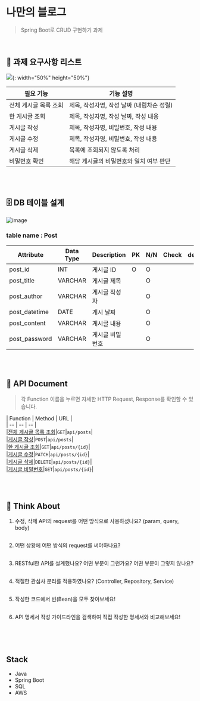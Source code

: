 # 나만의 블로그
> Spring Boot로 CRUD 구현하기 과제

<br>

## 🧾 과제 요구사항 리스트

![](https://velog.velcdn.com/images/sw_smj/post/24ae0f2c-9d9b-4816-a676-c42fd7d2d591/image.png){: width="50%" height="50%"}

| 필요 기능 | 기능 설명 |
| --- | --- |
| 전체 게시글 목록 조회 | 제목, 작성자명, 작성 날짜 (내림차순 정렬) |
| 한 게시글 조회 | 제목, 작성자명, 작성 날짜, 작성 내용 |
| 게시글 작성 | 제목, 작성자명, 비밀번호, 작성 내용 |
| 게시글 수정 | 제목, 작성자명, 비밀번호, 작성 내용 |
| 게시글 삭제 | 목록에 조회되지 않도록 처리 |
| 비밀번호 확인 | 해당 게시글의 비밀번호와 일치 여부 판단 |

<br><br>

## 🗄 DB 테이블 설계
![image](https://user-images.githubusercontent.com/100582309/184881172-63747f68-fb1f-49c4-9e12-4c5e71894979.png)


### table name : Post
| Attribute | Data Type | Description | PK | N/N | Check | default |
| --- | --- | --- | --- | --- | --- | --- |
| post_id | INT | 게시글 ID | O | O |  |  |
| post_title | VARCHAR | 게시글 제목 |  | O |  |  |
| post_author | VARCHAR | 게시글 작성자 |  | O |  |  |
| post_datetime | DATE | 게시 날짜 |  | O |  |  |
| post_content | VARCHAR | 게시글 내용 |  | O |  |  |
| post_password | VARCHAR | 게시글 비밀번호 |  | O |  |  |

<br><br>

## 📝 API Document
> 각 Function 이름을 누르면 자세한 HTTP Request, Response를 확인할 수 있습니다.

| Function | Method | URL |<br>
| -- | -- | -- |<br>
|[전체 게시글 목록 조회]()|`GET`|`api/posts`|<br>
|[게시글 작성]()|`POST`|`api/posts`|<br>
|[한 게시글 조회]()|`GET`|`api/posts/{id}`|<br>
|[게시글 수정]()|`PATCH`|`api/posts/{id}`|<br>
|[게시글 삭제]()|`DELETE`|`api/posts/{id}`|<br>
|[게시글 비밀번호]()|`GET`|`api/posts/{id}`|<br>


<br><br>

## 🌱 Think About
1. 수정, 삭제 API의 request를 어떤 방식으로 사용하셨나요? (param, query, body)
  ```
  
  ```

2. 어떤 상황에 어떤 방식의 request를 써야하나요?
  ```
  
  ```

3. RESTful한 API를 설계했나요? 어떤 부분이 그런가요? 어떤 부분이 그렇지 않나요?
  ```
  
  ```

4. 적절한 관심사 분리를 적용하였나요? (Controller, Repository, Service)
  ```
  
  ```

5. 작성한 코드에서 빈(Bean)을 모두 찾아보세요!
  ```
  
  ```
6. API 명세서 작성 가이드라인을 검색하여 직접 작성한 명세서와 비교해보세요!
  ```
  
  ```

<br><br>

## Stack
- Java
- Spring Boot
- SQL
- AWS

